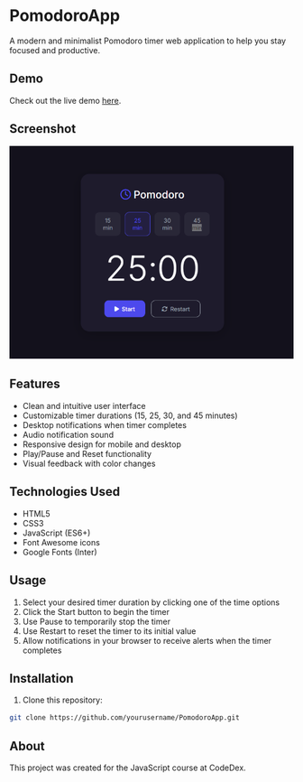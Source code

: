# PomodoroApp

A modern and minimalist Pomodoro timer web application to help you stay focused and productive.

## Demo

Check out the live demo [here](https://felipefmedeiros.github.io/PomodoroApp/).

## Screenshot

![PomodoroApp Screenshot](./screenshot.png)

## Features

-   Clean and intuitive user interface
-   Customizable timer durations (15, 25, 30, and 45 minutes)
-   Desktop notifications when timer completes
-   Audio notification sound
-   Responsive design for mobile and desktop
-   Play/Pause and Reset functionality
-   Visual feedback with color changes

## Technologies Used

-   HTML5
-   CSS3
-   JavaScript (ES6+)
-   Font Awesome icons
-   Google Fonts (Inter)

## Usage

1. Select your desired timer duration by clicking one of the time options
2. Click the Start button to begin the timer
3. Use Pause to temporarily stop the timer
4. Use Restart to reset the timer to its initial value
5. Allow notifications in your browser to receive alerts when the timer completes

## Installation

1. Clone this repository:

```sh
git clone https://github.com/yourusername/PomodoroApp.git
```

## About

This project was created for the JavaScript course at CodeDex.
